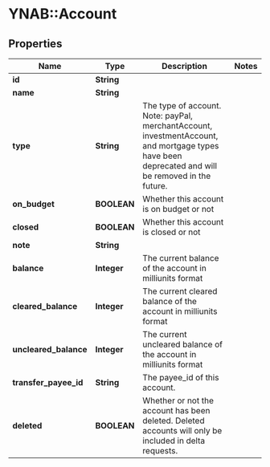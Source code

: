 # YNAB::Account

## Properties
Name | Type | Description | Notes
------------ | ------------- | ------------- | -------------
**id** | **String** |  |
**name** | **String** |  |
**type** | **String** | The type of account. Note: payPal, merchantAccount, investmentAccount, and mortgage types have been deprecated and will be removed in the future. |
**on_budget** | **BOOLEAN** | Whether this account is on budget or not |
**closed** | **BOOLEAN** | Whether this account is closed or not |
**note** | **String** |  |
**balance** | **Integer** | The current balance of the account in milliunits format |
**cleared_balance** | **Integer** | The current cleared balance of the account in milliunits format |
**uncleared_balance** | **Integer** | The current uncleared balance of the account in milliunits format |
**transfer_payee_id** | **String** | The payee_id of this account. |
**deleted** | **BOOLEAN** | Whether or not the account has been deleted.  Deleted accounts will only be included in delta requests. |


